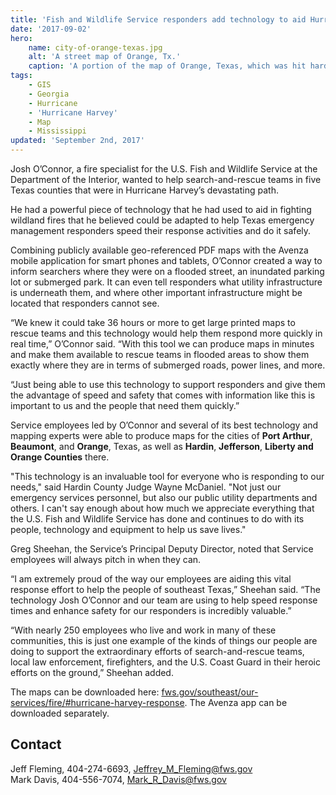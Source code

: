 ```yaml
---
title: 'Fish and Wildlife Service responders add technology to aid Hurricane Harvey response, bolster safety'
date: '2017-09-02'
hero:
    name: city-of-orange-texas.jpg
    alt: 'A street map of Orange, Tx.'
    caption: 'A portion of the map of Orange, Texas, which was hit hard by Hurricane Harvey. Map by Josh O’Connor, USFWS.'
tags:
    - GIS
    - Georgia
    - Hurricane
    - 'Hurricane Harvey'
    - Map
    - Mississippi
updated: 'September 2nd, 2017'
---
```


Josh O’Connor, a fire specialist for the U.S. Fish and Wildlife Service at the Department of the Interior, wanted to help search-and-rescue teams in five Texas counties that were in Hurricane Harvey’s devastating path.
 
He had a powerful piece of technology that he had used to aid in fighting wildland fires that he believed could be adapted to help Texas emergency management responders speed their response activities and do it safely.
 
Combining publicly available geo-referenced PDF maps with the Avenza mobile application for smart phones and tablets, O’Connor created a way to inform searchers where they were on a flooded street, an inundated parking lot or submerged park. It can even tell responders what utility infrastructure is underneath them, and where other important infrastructure might be located that responders cannot see. 
 
“We knew it could take 36 hours or more to get large printed maps to rescue teams and this technology would help them respond more quickly in real time,” O’Connor said.  “With this tool we can produce maps in minutes and make them available to rescue teams in flooded areas to show them exactly where they are in terms of submerged roads, power lines, and more.
 
“Just being able to use this technology to support responders and give them the advantage of speed and safety that comes with information like this is important to us and the people that need them quickly.”
 
Service employees led by O’Connor and several of its best technology and mapping experts were able to produce maps for the cities of **Port Arthur**, **Beaumont**, and **Orange**, Texas, as well as **Hardin**, **Jefferson**, **Liberty and Orange Counties** there.

"This technology is an invaluable tool for everyone who is responding to our needs," said Hardin County Judge Wayne McDaniel. "Not just our emergency services personnel, but also our public utility departments and others. I can't say enough about how much we appreciate everything that the U.S. Fish and Wildlife Service has done and continues to do with its people, technology and equipment to help us save lives."
 
Greg Sheehan, the Service’s Principal Deputy Director, noted that Service employees will always pitch in when they can.
 
“I am extremely proud of the way our employees are aiding this vital response effort to help the people of southeast Texas,” Sheehan said. “The technology Josh O’Connor and our team are using to help speed response times and enhance safety for our responders is incredibly valuable.”
 
“With nearly 250 employees who live and work in many of these communities, this is just one example of the kinds of things our people are doing to support the extraordinary efforts of search-and-rescue teams, local law enforcement, firefighters, and the U.S. Coast Guard in their heroic efforts on the ground,” Sheehan added. 
 
The maps can be downloaded here: [fws.gov/southeast/our-services/fire/#hurricane-harvey-response](https://www.fws.gov/southeast/our-services/fire/#hurricane-harvey-response). The Avenza app can be downloaded separately.

## Contact

Jeff Fleming, 404-274-6693, [Jeffrey_M_Fleming@fws.gov](mailto:Jeffrey_M_Fleming@fws.gov)  
Mark Davis, 404-556-7074, [Mark_R_Davis@fws.gov](mailto:Mark_R_Davis@fws.gov)  
